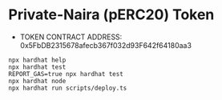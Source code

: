 # Private-Naira (pERC20) Token

* TOKEN CONTRACT ADDRESS: 0x5FbDB2315678afecb367f032d93F642f64180aa3

```shell
npx hardhat help
npx hardhat test
REPORT_GAS=true npx hardhat test
npx hardhat node
npx hardhat run scripts/deploy.ts
```
